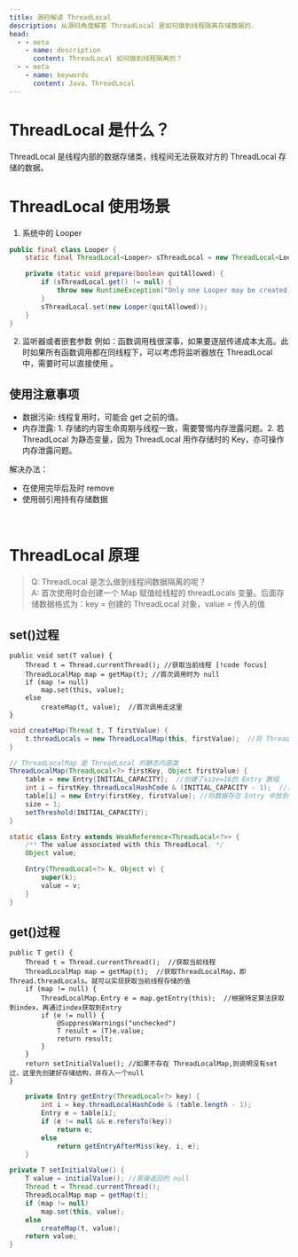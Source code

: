 ```yaml
---
title: 源码解读 ThreadLocal
description: 从源码角度解答 ThreadLocal 是如何做到线程隔离存储数据的.
head:
  - - meta
    - name: description
      content: ThreadLocal 如何做到线程隔离的？
  - - meta
    - name: keywords
      content: Java、ThreadLocal
---
```


# ThreadLocal 是什么？
ThreadLocal 是线程内部的数据存储类，线程间无法获取对方的 ThreadLocal 存储的数据。
# ThreadLocal 使用场景
1.  系统中的 Looper 
```java
public final class Looper {
	static final ThreadLocal<Looper> sThreadLocal = new ThreadLocal<Looper>();

	private static void prepare(boolean quitAllowed) {
		if (sThreadLocal.get() != null) {
			throw new RuntimeException("Only one Looper may be created per thread");
		}
		sThreadLocal.set(new Looper(quitAllowed));
	}
}
```
2.  监听器或者嵌套参数
例如：函数调用栈很深事，如果要逐层传递成本太高。此时如果所有函数调用都在同线程下，可以考虑将监听器放在 ThreadLocal 中，需要时可以直接使用 。
## 使用注意事项
- 数据污染: 线程复用时，可能会 get 之前的值。
- 内存泄露: 1. 存储的内容生命周期与线程一致，需要警惕内存泄露问题。2. 若 ThreadLocal 为静态变量，因为 ThreadLocal 用作存储时的 Key，亦可操作内存泄露问题。

解决办法：
- 在使用完毕后及时 remove
- 使用弱引用持有存储数据

<br>

# ThreadLocal 原理
> Q: ThreadLocal 是怎么做到线程间数据隔离的呢？<br>
> A: 首次使用时会创建一个 Map 赋值给线程的 threadLocals 变量。后面存储数据格式为：key = 创建的 ThreadLocal 对象，value = 传入的值

## set()过程
```java{2,3,7}
public void set(T value) {
    Thread t = Thread.currentThread(); //获取当前线程 [!code focus]
    ThreadLocalMap map = getMap(t); //首次调用时为 null
    if (map != null)
        map.set(this, value);
    else
        createMap(t, value);  //首次调用走这里
}
```
```java
void createMap(Thread t, T firstValue) {
    t.threadLocals = new ThreadLocalMap(this, firstValue);  //将 ThreadLocalMap 赋值给 Thread 的 threadLocals。这是实现每个线程独立的关键
}
```
```java
// ThreadLocalMap 是 ThreadLocal 的静态内部类        
ThreadLocalMap(ThreadLocal<?> firstKey, Object firstValue) {
    table = new Entry[INITIAL_CAPACITY];  //创建了size=16的 Entry 数组
    int i = firstKey.threadLocalHashCode & (INITIAL_CAPACITY - 1);  //获取存储的index
    table[i] = new Entry(firstKey, firstValue); //将数据存在 Entry 中放到数组中
    size = 1;
    setThreshold(INITIAL_CAPACITY);
}
```
```java
static class Entry extends WeakReference<ThreadLocal<?>> {
    /** The value associated with this ThreadLocal. */
    Object value;

    Entry(ThreadLocal<?> k, Object v) {
        super(k);
        value = v;
    }
}
```
## get()过程
```java{2,3,5}
public T get() {
    Thread t = Thread.currentThread();  //获取当前线程
    ThreadLocalMap map = getMap(t);  //获取ThreadLocalMap，即 Thread.threadLocals。就可以实现获取当前线程存储的值
    if (map != null) {
        ThreadLocalMap.Entry e = map.getEntry(this);  //根据特定算法获取到index，再通过index获取到Entry
        if (e != null) {
            @SuppressWarnings("unchecked")
            T result = (T)e.value;
            return result;
        }
    }
    return setInitialValue(); //如果不存在 ThreadLocalMap,则说明没有set过，这里先创建好存储结构，并存入一个null
}
```
```java
    private Entry getEntry(ThreadLocal<?> key) {
        int i = key.threadLocalHashCode & (table.length - 1);
        Entry e = table[i];
        if (e != null && e.refersTo(key))
            return e;
        else
            return getEntryAfterMiss(key, i, e);
    }
```
```java
private T setInitialValue() {
    T value = initialValue(); //直接返回的 null
    Thread t = Thread.currentThread();
    ThreadLocalMap map = getMap(t);
    if (map != null)
        map.set(this, value);
    else
        createMap(t, value);
    return value;
}
```
